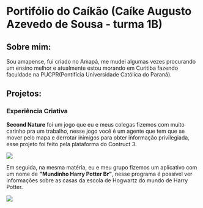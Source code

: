 # Portifólio do Caíkão (Caíke Augusto Azevedo de Sousa - turma 1B)


## Sobre mim:
Sou amapense, fui criado no Amapá, me mudei algumas vezes procurando um ensino melhor e atualmente estou morando em Curitiba fazendo faculdade na PUCPR(Pontifícia Universidade Católica do Paraná).

## Projetos:
### Experiência Criativa
**Second Nature** foi um jogo que eu e meus colegas fizemos com muito carinho pra um trabalho, nesse jogo você é um agente que tem que se mover pelo mapa e derrotar inimigos para obter informação privilegiada, esse projeto foi feito pela plataforma do Contruct 3.

<img src="https://cdn.discordapp.com/attachments/979097380756525066/987768367337324614/WhatsApp_Image_2022-06-17_at_22.22.44.jpeg">

Em seguida, na mesma matéria, eu e meu grupo fizemos um aplicativo com um nome de **"Mundinho Harry Potter Br"**, nesse programa é possível ver informações sobre as casas da escola de Hogwartz do mundo de Harry Potter.

<img src="https://cdn.discordapp.com/attachments/979097380756525066/987769647753482270/WhatsApp_Image_2022-06-18_at_14.23.17.jpeg">


